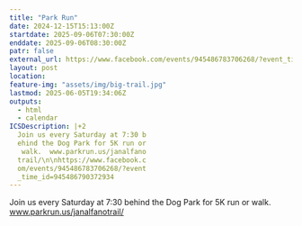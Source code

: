 ```yaml
---
title: "Park Run"
date: 2024-12-15T15:13:00Z
startdate: 2025-09-06T07:30:00Z
enddate: 2025-09-06T08:30:00Z
patr: false
external_url: https://www.facebook.com/events/945486783706268/?event_time_id=945486790372934
layout: post
location: 
feature-img: "assets/img/big-trail.jpg"
lastmod: 2025-06-05T19:34:06Z
outputs:
  - html
  - calendar
ICSDescription: |+2
  Join us every Saturday at 7:30 b  ehind the Dog Park for 5K run or   walk.  www.parkrun.us/janalfano  trail/\n\nhttps://www.facebook.c  om/events/945486783706268/?event  _time_id=945486790372934
---
```


Join us every Saturday at 7&#58;30 behind the Dog Park for 5K run or walk.  www.parkrun.us/janalfanotrail/<br>
  <br>
  
